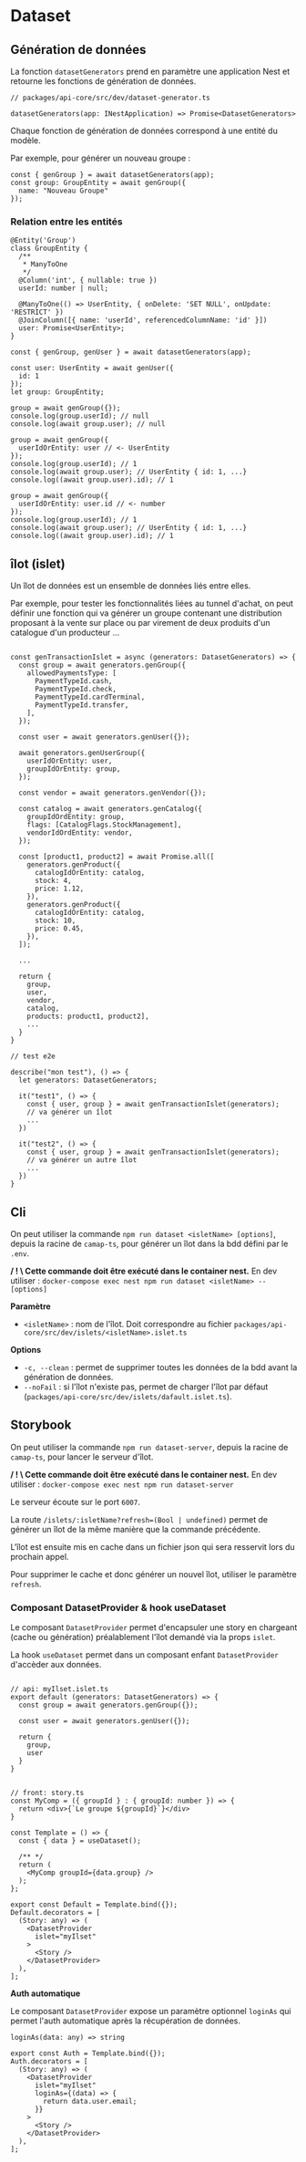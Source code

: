 # Dataset

## Génération de données

La fonction `datasetGenerators` prend en paramètre une application Nest et retourne les fonctions de génération de données.

```TS
// packages/api-core/src/dev/dataset-generator.ts

datasetGenerators(app: INestApplication) => Promise<DatasetGenerators>
```

Chaque fonction de génération de données correspond à une entité du modèle.

Par exemple, pour générer un nouveau groupe :

```TS
const { genGroup } = await datasetGenerators(app);
const group: GroupEntity = await genGroup({
  name: "Nouveau Groupe"
});
```

### Relation entre les entités

```TS
@Entity('Group')
class GroupEntity {
  /**
   * ManyToOne
   */
  @Column('int', { nullable: true })
  userId: number | null;

  @ManyToOne(() => UserEntity, { onDelete: 'SET NULL', onUpdate: 'RESTRICT' })
  @JoinColumn([{ name: 'userId', referencedColumnName: 'id' }])
  user: Promise<UserEntity>;
}

const { genGroup, genUser } = await datasetGenerators(app);

const user: UserEntity = await genUser({
  id: 1
});
let group: GroupEntity;

group = await genGroup({});
console.log(group.userId); // null
console.log(await group.user); // null

group = await genGroup({
  userIdOrEntity: user // <- UserEntity
});
console.log(group.userId); // 1
console.log(await group.user); // UserEntity { id: 1, ...}
console.log((await group.user).id); // 1

group = await genGroup({
  userIdOrEntity: user.id // <- number
});
console.log(group.userId); // 1
console.log(await group.user); // UserEntity { id: 1, ...}
console.log((await group.user).id); // 1

```

## îlot (islet)

Un îlot de données est un ensemble de données liés entre elles.

Par exemple, pour tester les fonctionnalités liées au tunnel d'achat, on peut définir une fonction qui va générer un groupe contenant une distribution proposant à la vente sur place ou par virement de deux produits d'un catalogue d'un producteur ...

```TS

const genTransactionIslet = async (generators: DatasetGenerators) => {
  const group = await generators.genGroup({
    allowedPaymentsType: [
      PaymentTypeId.cash,
      PaymentTypeId.check,
      PaymentTypeId.cardTerminal,
      PaymentTypeId.transfer,
    ],
  });

  const user = await generators.genUser({});

  await generators.genUserGroup({
    userIdOrEntity: user,
    groupIdOrEntity: group,
  });

  const vendor = await generators.genVendor({});

  const catalog = await generators.genCatalog({
    groupIdOrdEntity: group,
    flags: [CatalogFlags.StockManagement],
    vendorIdOrdEntity: vendor,
  });

  const [product1, product2] = await Promise.all([
    generators.genProduct({
      catalogIdOrEntity: catalog,
      stock: 4,
      price: 1.12,
    }),
    generators.genProduct({
      catalogIdOrEntity: catalog,
      stock: 10,
      price: 0.45,
    }),
  ]);

  ...

  return {
    group,
    user,
    vendor,
    catalog,
    products: product1, product2],
    ...
  }
}

// test e2e

describe("mon test"), () => {
  let generators: DatasetGenerators;

  it("test1", () => {
    const { user, group } = await genTransactionIslet(generators);
    // va générer un îlot
    ...
  })

  it("test2", () => {
    const { user, group } = await genTransactionIslet(generators);
    // va générer un autre îlot
    ...
  })
}
```

## Cli

On peut utiliser la commande `npm run dataset <isletName> [options]`, depuis la racine de `camap-ts`, pour générer un îlot dans la bdd défini par le `.env`.

**/ ! \\ Cette commande doit être exécuté dans le container nest.** En dev utiliser : `docker-compose exec nest npm run dataset <isletName> -- [options]`

**Paramètre**

- `<isletName>` : nom de l'îlot. Doit correspondre au fichier `packages/api-core/src/dev/islets/<isletName>.islet.ts`

**Options**

- `-c, --clean` : permet de supprimer toutes les données de la bdd avant la génération de données.
- `--noFail` : si l'îlot n'existe pas, permet de charger l'îlot par défaut (`packages/api-core/src/dev/islets/dafault.islet.ts`).

## Storybook

On peut utiliser la commande `npm run dataset-server`, depuis la racine de `camap-ts`, pour lancer le serveur d'îlot.

**/ ! \\ Cette commande doit être exécuté dans le container nest.** En dev utiliser : `docker-compose exec nest npm run dataset-server`

Le serveur écoute sur le port `6007`.

La route `/islets/:isletName?refresh=(Bool | undefined)` permet de générer un îlot de la même manière que la commande précédente.

L'îlot est ensuite mis en cache dans un fichier json qui sera resservit lors du prochain appel.

Pour supprimer le cache et donc générer un nouvel îlot, utiliser le paramètre `refresh`.

### Composant DatasetProvider & hook useDataset

Le composant `DatasetProvider` permet d'encapsuler une story en chargeant (cache ou génération) préalablement l'îlot demandé via la props `islet`.

La hook `useDataset` permet dans un composant enfant `DatasetProvider` d'accèder aux données.

```TS

// api: myIlset.islet.ts
export default (generators: DatasetGenerators) => {
  const group = await generators.genGroup({});

  const user = await generators.genUser({});

  return {
    group,
    user
  }
}


// front: story.ts
const MyComp = ({ groupId } : { groupId: number }) => {
  return <div>{`Le groupe ${groupId}`}</div>
}

const Template = () => {
  const { data } = useDataset();

  /** */
  return (
    <MyComp groupId={data.group} />
  );
};

export const Default = Template.bind({});
Default.decorators = [
  (Story: any) => (
    <DatasetProvider
      islet="myIlset"
    >
      <Story />
    </DatasetProvider>
  ),
];

```

**Auth automatique**

Le composant `DatasetProvider` expose un paramètre optionnel `loginAs` qui permet l'auth automatique après la récupération de données.

`loginAs(data: any) => string`

```TS
export const Auth = Template.bind({});
Auth.decorators = [
  (Story: any) => (
    <DatasetProvider
      islet="myIlset"
      loginAs={(data) => {
        return data.user.email;
      }}
    >
      <Story />
    </DatasetProvider>
  ),
];
```
